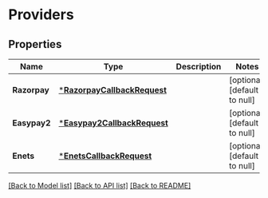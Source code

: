 # Providers

## Properties
Name | Type | Description | Notes
------------ | ------------- | ------------- | -------------
**Razorpay** | [***RazorpayCallbackRequest**](RazorpayCallbackRequest.md) |  | [optional] [default to null]
**Easypay2** | [***Easypay2CallbackRequest**](Easypay2CallbackRequest.md) |  | [optional] [default to null]
**Enets** | [***EnetsCallbackRequest**](EnetsCallbackRequest.md) |  | [optional] [default to null]

[[Back to Model list]](../README.md#documentation-for-models) [[Back to API list]](../README.md#documentation-for-api-endpoints) [[Back to README]](../README.md)

